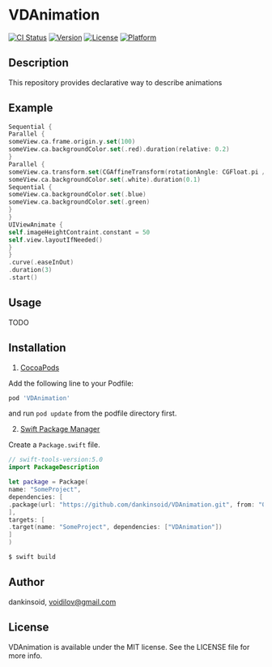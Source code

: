 # VDAnimation

[![CI Status](https://img.shields.io/travis/dankinsoid/VDAnimation.svg?style=flat)](https://travis-ci.org/dankinsoid/VDAnimation)
[![Version](https://img.shields.io/cocoapods/v/VDAnimation.svg?style=flat)](https://cocoapods.org/pods/VDAnimation)
[![License](https://img.shields.io/cocoapods/l/VDAnimation.svg?style=flat)](https://cocoapods.org/pods/VDAnimation)
[![Platform](https://img.shields.io/cocoapods/p/VDAnimation.svg?style=flat)](https://cocoapods.org/pods/VDAnimation)


## Description
This repository provides declarative way to describe animations

## Example

```swift
Sequential {
Parallel {
someView.ca.frame.origin.y.set(100)
someView.ca.backgroundColor.set(.red).duration(relative: 0.2)
}
Parallel {
someView.ca.transform.set(CGAffineTransform(rotationAngle: CGFloat.pi / 3))
someView.ca.backgroundColor.set(.white).duration(0.1)
Sequential {
someView.ca.backgroundColor.set(.blue)
someView.ca.backgroundColor.set(.green)
}
}
UIViewAnimate {
self.imageHeightContraint.constant = 50
self.view.layoutIfNeeded()
}
}
.curve(.easeInOut)
.duration(3)
.start()
```
## Usage
TODO

## Installation
1.  [CocoaPods](https://cocoapods.org)

Add the following line to your Podfile:
```ruby
pod 'VDAnimation'
```
and run `pod update` from the podfile directory first.

2. [Swift Package Manager](https://github.com/apple/swift-package-manager)

Create a `Package.swift` file.
```swift
// swift-tools-version:5.0
import PackageDescription

let package = Package(
name: "SomeProject",
dependencies: [
.package(url: "https://github.com/dankinsoid/VDAnimation.git", from: "0.1.3")
],
targets: [
.target(name: "SomeProject", dependencies: ["VDAnimation"])
]
)
```
```ruby
$ swift build
```

## Author

dankinsoid, voidilov@gmail.com

## License

VDAnimation is available under the MIT license. See the LICENSE file for more info.
